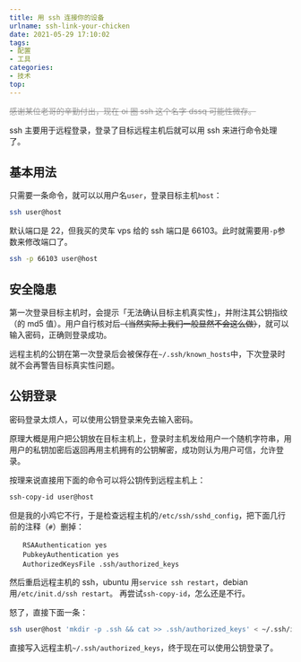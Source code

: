 ```yaml
---
title: 用 ssh 连接你的设备
urlname: ssh-link-your-chicken
date: 2021-05-29 17:10:02
tags:
- 配置
- 工具
categories:
- 技术
top:
---
```


<span style="color:rgba(0,0,0,0.4);"><del>感谢某位老哥的辛勤付出，现在 oi 圈 ssh 这个名字 dssq 可能性微存。</del></span>

ssh 主要用于远程登录，登录了目标远程主机后就可以用 ssh 来进行命令处理了。

<!-- more -->

## 基本用法

只需要一条命令，就可以以用户名`user`，登录目标主机`host`：

```bash
ssh user@host
```

默认端口是 22，但我买的灵车 vps 给的 ssh 端口是 66103。此时就需要用`-p`参数来修改端口了。

```bash
ssh -p 66103 user@host
```

## 安全隐患

第一次登录目标主机时，会提示「无法确认目标主机真实性」，并附注其公钥指纹（的 md5 值）。用户自行核对后~~（当然实际上我们一般显然不会这么做）~~，就可以输入密码，正确则登录成功。

远程主机的公钥在第一次登录后会被保存在`~/.ssh/known_hosts`中，下次登录时就不会再警告目标真实性问题。

## 公钥登录

密码登录太烦人，可以使用公钥登录来免去输入密码。

原理大概是用户把公钥放在目标主机上，登录时主机发给用户一个随机字符串，用用户的私钥加密后返回再用主机拥有的公钥解密，成功则认为用户可信，允许登录。

按理来说直接用下面的命令可以将公钥传到远程主机上：

```bash
ssh-copy-id user@host
```

但是我的小鸡它不行，于是检查远程主机的`/etc/ssh/sshd_config`，把下面几行前的注释（`#`）删掉：
```plain
　　RSAAuthentication yes
　　PubkeyAuthentication yes
　　AuthorizedKeysFile .ssh/authorized_keys
```
然后重启远程主机的 ssh，ubuntu 用`service ssh restart`，debian 用`/etc/init.d/ssh restart`。
再尝试`ssh-copy-id`，怎么还是不行。

怒了，直接下面一条：

```bash
ssh user@host 'mkdir -p .ssh && cat >> .ssh/authorized_keys' < ~/.ssh/id_rsa.pub
```

直接写入远程主机`~/.ssh/authorized_keys`，终于现在可以使用公钥登录了。